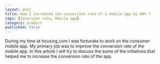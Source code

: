 ```yaml
---
layout: post
title: How I increased the conversion rate of a mobile app by 60% ?
tags: [Coversion rate, Mobile app]
category: product
published: false
---
```


During my time at housing.com I was fortunate to work on the consumer mobile app. My primary job was to improve the conversion rate of the mobile app.  In this article I will try to discuss the some of the initiatives that helped me to increase the conversion rate of the app.
